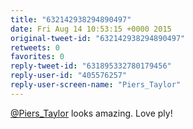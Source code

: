 ```yaml
---
title: "632142938294890497"
date: Fri Aug 14 10:53:15 +0000 2015
original-tweet-id: "632142938294890497"
retweets: 0
favorites: 0
reply-tweet-id: "631895332780179456"
reply-user-id: "405576257"
reply-user-screen-name: "Piers_Taylor"
---
```

<a href="https://twitter.com/Piers_Taylor">@Piers_Taylor</a> looks amazing. Love ply!
